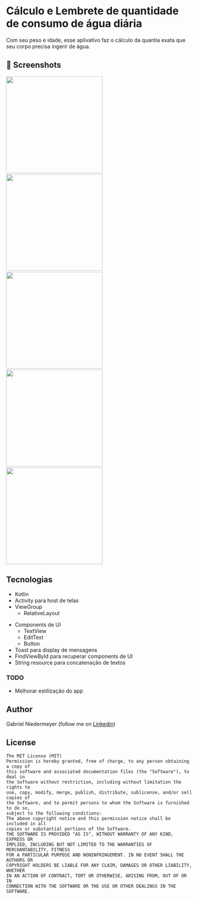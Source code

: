 # Cálculo e Lembrete de quantidade de consumo de água diária 
Com seu peso e idade, esse aplivativo faz o cálculo da quantia exata que seu corpo precisa ingerir de água.

## :camera_flash: Screenshots
<!-- You can add more screenshots here if you like -->
<img src="/result/iMAGE1.png" width="260">&emsp;<img src="/result/iMAGE2.png" width="260">&emsp;<img src="/result/iMAGE3.png" width="260">&emsp;<img src="/result/iMAGE4.png" width="260">&emsp;<img src="/result/iMAGE5.png" width="260">
## Tecnologias
* Kotlin
* Activity para host de telas
* ViewGroup
    * RelativeLayout
   
- Components de UI
    - TextView
    - EditText
    - Button
- Toast para display de mensagens
- FindViewById para recuperar components de UI
- String resource para concatenação de textos


### TODO
- Melhorar estilização do app

## Author
Gabriel Niedermeyer (follow me on [Linkedin](https://www.linkedin.com/in/gabriel-niedermeyer/))

## License
```
The MIT License (MIT)
Permission is hereby granted, free of charge, to any person obtaining a copy of
this software and associated documentation files (the "Software"), to deal in
the Software without restriction, including without limitation the rights to
use, copy, modify, merge, publish, distribute, sublicense, and/or sell copies of
the Software, and to permit persons to whom the Software is furnished to do so,
subject to the following conditions:
The above copyright notice and this permission notice shall be included in all
copies or substantial portions of the Software.
THE SOFTWARE IS PROVIDED "AS IS", WITHOUT WARRANTY OF ANY KIND, EXPRESS OR
IMPLIED, INCLUDING BUT NOT LIMITED TO THE WARRANTIES OF MERCHANTABILITY, FITNESS
FOR A PARTICULAR PURPOSE AND NONINFRINGEMENT. IN NO EVENT SHALL THE AUTHORS OR
COPYRIGHT HOLDERS BE LIABLE FOR ANY CLAIM, DAMAGES OR OTHER LIABILITY, WHETHER
IN AN ACTION OF CONTRACT, TORT OR OTHERWISE, ARISING FROM, OUT OF OR IN
CONNECTION WITH THE SOFTWARE OR THE USE OR OTHER DEALINGS IN THE SOFTWARE.
```
